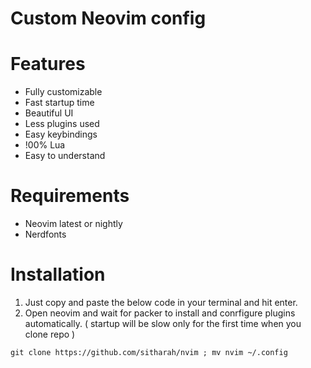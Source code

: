 # Custom Neovim config

# Features
- Fully customizable
- Fast startup time
- Beautiful UI
- Less plugins used
- Easy keybindings
- !00% Lua
- Easy to understand

# Requirements
- Neovim latest or nightly
- Nerdfonts

# Installation
1. Just copy and paste the below code in your terminal and hit enter. 
2. Open neovim and wait for packer to install and conrfigure plugins automatically. ( startup will be slow only for the first time when you clone repo )
```
git clone https://github.com/sitharah/nvim ; mv nvim ~/.config
```
